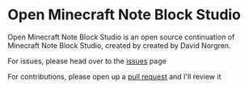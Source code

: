# Open Minecraft Note Block Studio
Open Minecraft Note Block Studio is an open source continuation of Minecraft Note Block Studio, created by created by David Norgren.

For issues, please head over to the [issues](https://github.com/HielkeMinecraft/OpenNoteBlockStudio/issues) page

For contributions, please open up a [pull request](https://github.com/HielkeMinecraft/OpenNoteBlockStudio/pulls) and I'll review it
